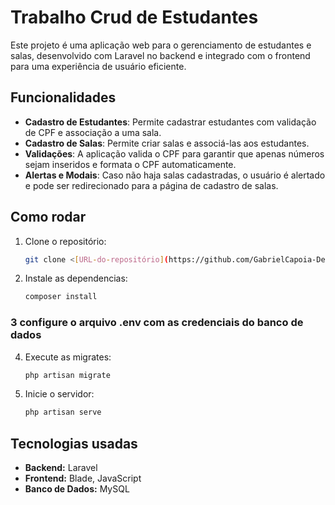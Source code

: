 # Trabalho Crud de Estudantes

Este projeto é uma aplicação web para o gerenciamento de estudantes e salas, desenvolvido com Laravel no backend e integrado com o frontend para uma experiência de usuário eficiente.

## Funcionalidades

- **Cadastro de Estudantes**: Permite cadastrar estudantes com validação de CPF e associação a uma sala.
- **Cadastro de Salas**: Permite criar salas e associá-las aos estudantes.
- **Validações**: A aplicação valida o CPF para garantir que apenas números sejam inseridos e formata o CPF automaticamente.
- **Alertas e Modais**: Caso não haja salas cadastradas, o usuário é alertado e pode ser redirecionado para a página de cadastro de salas.

## Como rodar

1. Clone o repositório:
   ```bash
   git clone <[URL-do-repositório](https://github.com/GabrielCapoia-Dev/Crud-Estudantes.git)>

2. Instale as dependencias:
    ```bash
    composer install

### 3 configure o arquivo .env com as credenciais do banco de dados


4. Execute as migrates:
   ```bash
   php artisan migrate


5. Inicie o servidor:
   ```bash
   php artisan serve


## Tecnologias usadas

- **Backend:** Laravel
- **Frontend:** Blade, JavaScript
- **Banco de Dados:** MySQL
